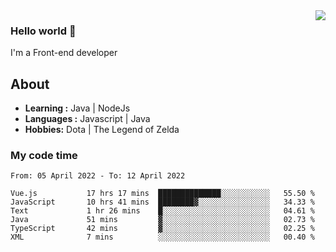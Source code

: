 <img align='right' src="https://github-readme-stats.vercel.app/api?username=jumodada&show_icons=true&theme=vue">

### Hello world 👋

I'm a Front-end developer 
    
## About
-  **Learning :** Java | NodeJs
-  **Languages :** Javascript | Java
-  **Hobbies:** Dota | The Legend of Zelda

### My code time

<!--START_SECTION:waka-->

```text
From: 05 April 2022 - To: 12 April 2022

Vue.js           17 hrs 17 mins  ██████████████░░░░░░░░░░░   55.50 %
JavaScript       10 hrs 41 mins  ████████▓░░░░░░░░░░░░░░░░   34.33 %
Text             1 hr 26 mins    █░░░░░░░░░░░░░░░░░░░░░░░░   04.61 %
Java             51 mins         ▓░░░░░░░░░░░░░░░░░░░░░░░░   02.73 %
TypeScript       42 mins         ▓░░░░░░░░░░░░░░░░░░░░░░░░   02.25 %
XML              7 mins          ░░░░░░░░░░░░░░░░░░░░░░░░░   00.40 %
```

<!--END_SECTION:waka-->
